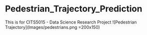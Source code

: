 # Pedestrian_Trajectory_Prediction
This is for CITS5015 - Data Science Research Project
![Pedestrian Trajectory](Images/pedestrians.png =200x150)
